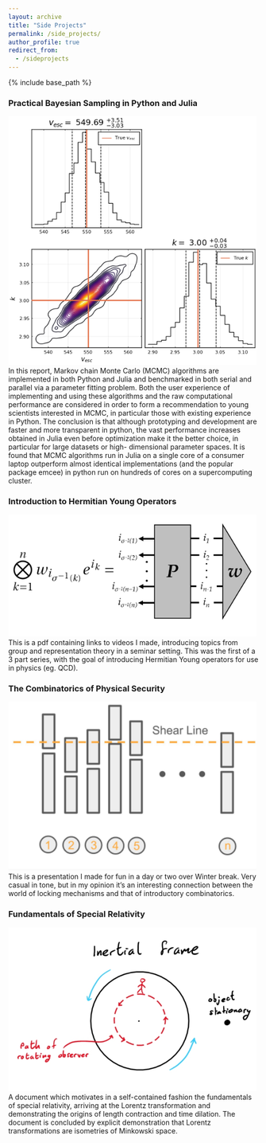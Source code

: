 ```yaml
---
layout: archive
title: "Side Projects"
permalink: /side_projects/
author_profile: true
redirect_from:
  - /sideprojects
---
```


{% include base_path %}

### Practical Bayesian Sampling in Python and Julia

<img style="left;" src="/images/corner.png" width="500">
In this report, Markov chain Monte Carlo (MCMC) algorithms are implemented in both Python and Julia and benchmarked in both serial and parallel via a parameter fitting problem. Both the user experience of implementing and using these algorithms and the raw computational performance are considered in order to form a recommendation to young scientists interested in MCMC, in particular those with existing experience in Python. The conclusion is that although prototyping and development are faster and more transparent in python, the vast performance increases obtained in Julia even before optimization make it the better choice, in particular for large datasets or high- dimensional parameter spaces. It is found that MCMC algorithms run in Julia on a single core of a consumer laptop outperform almost identical implementations (and the popular package emcee) in python run on hundreds of cores on a supercomputing cluster.


### Introduction to Hermitian Young Operators

<img style="left;" src="/images/young.png" width="500">
This is a pdf containing links to videos I made, introducing topics from group and representation theory in a seminar setting. This was the first of a 3 part series, with the goal of introducing Hermitian Young operators for use in physics (eg. QCD).


### The Combinatorics of Physical Security 
<img style="left;" src="/images/lox.png" width="500">
This is a presentation I made for fun in a day or two over Winter break. Very casual in tone, but in my opinion it’s an interesting connection between the world of locking mechanisms and that of introductory combinatorics.


### Fundamentals of Special Relativity 
<img style="left;" src="/images/sprel.png" width="500">
A document which motivates in a self-contained fashion the fundamentals of special relativity, arriving at the Lorentz transformation and demonstrating the origins of length contraction and time dilation. The document is concluded by explicit demonstration that Lorentz transformations are isometries of Minkowski space. 
